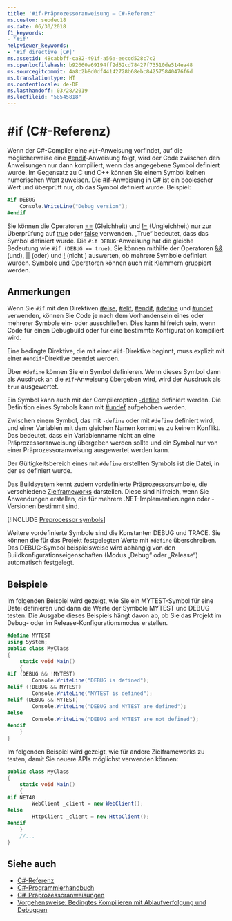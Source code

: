 ```yaml
---
title: '#if-Präprozessoranweisung – C#-Referenz'
ms.custom: seodec18
ms.date: 06/30/2018
f1_keywords:
- '#if'
helpviewer_keywords:
- '#if directive [C#]'
ms.assetid: 48cabbff-ca82-491f-a56a-eeccd528c7c2
ms.openlocfilehash: b92660a69194ff2d52cd78427f73510de514ea48
ms.sourcegitcommit: 4a8c2b8d0df44142728b68ebc842575840476f6d
ms.translationtype: HT
ms.contentlocale: de-DE
ms.lasthandoff: 03/28/2019
ms.locfileid: "58545818"
---
```

# <a name="if-c-reference"></a>#if (C#-Referenz)

Wenn der C#-Compiler eine `#if`-Anweisung vorfindet, auf die möglicherweise eine [#endif](preprocessor-endif.md)-Anweisung folgt, wird der Code zwischen den Anweisungen nur dann kompiliert, wenn das angegebene Symbol definiert wurde. Im Gegensatz zu C und C++ können Sie einem Symbol keinen numerischen Wert zuweisen. Die #if-Anweisung in C# ist ein boolescher Wert und überprüft nur, ob das Symbol definiert wurde. Beispiel:

```csharp
#if DEBUG
    Console.WriteLine("Debug version");
#endif
```

Sie können die Operatoren [==](../operators/equality-operators.md#equality-operator-) (Gleichheit) und [!=](../operators/equality-operators.md#inequality-operator-) (Ungleichheit) nur zur Überprüfung auf [true](../keywords/true.md) oder [false](../keywords/false.md) verwenden. „True“ bedeutet, dass das Symbol definiert wurde. Die `#if DEBUG`-Anweisung hat die gleiche Bedeutung wie `#if (DEBUG == true)`. Sie können mithilfe der Operatoren [&&](../operators/conditional-and-operator.md) (und), [&#124;&#124;](../operators/conditional-or-operator.md) (oder) und [!](../operators/logical-negation-operator.md) (nicht ) auswerten, ob mehrere Symbole definiert wurden. Symbole und Operatoren können auch mit Klammern gruppiert werden.

## <a name="remarks"></a>Anmerkungen

Wenn Sie `#if` mit den Direktiven [#else](preprocessor-else.md), [#elif](preprocessor-elif.md), [#endif](preprocessor-endif.md), [#define](preprocessor-define.md) und [#undef](preprocessor-undef.md) verwenden, können Sie Code je nach dem Vorhandensein eines oder mehrerer Symbole ein- oder ausschließen. Dies kann hilfreich sein, wenn Code für einen Debugbuild oder für eine bestimmte Konfiguration kompiliert wird.

Eine bedingte Direktive, die mit einer `#if`-Direktive beginnt, muss explizit mit einer `#endif`-Direktive beendet werden.

Über `#define` können Sie ein Symbol definieren. Wenn dieses Symbol dann als Ausdruck an die `#if`-Anweisung übergeben wird, wird der Ausdruck als `true` ausgewertet.

Ein Symbol kann auch mit der Compileroption [-define](../compiler-options/define-compiler-option.md) definiert werden. Die Definition eines Symbols kann mit [#undef](preprocessor-undef.md) aufgehoben werden.

Zwischen einem Symbol, das mit `-define` oder mit `#define` definiert wird, und einer Variablen mit dem gleichen Namen kommt es zu keinem Konflikt. Das bedeutet, dass ein Variablenname nicht an eine Präprozessoranweisung übergeben werden sollte und ein Symbol nur von einer Präprozessoranweisung ausgewertet werden kann.

Der Gültigkeitsbereich eines mit `#define` erstellten Symbols ist die Datei, in der es definiert wurde.

Das Buildsystem kennt zudem vordefinierte Präprozessorsymbole, die verschiedene [Zielframeworks](../../../standard/frameworks.md) darstellen. Diese sind hilfreich, wenn Sie Anwendungen erstellen, die für mehrere .NET-Implementierungen oder -Versionen bestimmt sind.

[!INCLUDE [Preprocessor symbols](~/includes/preprocessor-symbols.md)]

Weitere vordefinierte Symbole sind die Konstanten DEBUG und TRACE. Sie können die für das Projekt festgelegten Werte mit `#define` überschreiben. Das DEBUG-Symbol beispielsweise wird abhängig von den Buildkonfigurationseigenschaften (Modus „Debug“ oder „Release“) automatisch festgelegt.

## <a name="examples"></a>Beispiele

Im folgenden Beispiel wird gezeigt, wie Sie ein MYTEST-Symbol für eine Datei definieren und dann die Werte der Symbole MYTEST und DEBUG testen. Die Ausgabe dieses Beispiels hängt davon ab, ob Sie das Projekt im Debug- oder im Release-Konfigurationsmodus erstellen.

```csharp
#define MYTEST
using System;
public class MyClass
{
    static void Main()
    {
#if (DEBUG && !MYTEST)
        Console.WriteLine("DEBUG is defined");
#elif (!DEBUG && MYTEST)
        Console.WriteLine("MYTEST is defined");
#elif (DEBUG && MYTEST)
        Console.WriteLine("DEBUG and MYTEST are defined");  
#else
        Console.WriteLine("DEBUG and MYTEST are not defined");
#endif
    }
}
```

Im folgenden Beispiel wird gezeigt, wie für andere Zielframeworks zu testen, damit Sie neuere APIs möglichst verwenden können:

```csharp
public class MyClass
{
    static void Main()
    {
#if NET40
        WebClient _client = new WebClient();
#else
        HttpClient _client = new HttpClient();
#endif
    }
    //...
}
```

## <a name="see-also"></a>Siehe auch

- [C#-Referenz](../../../csharp/language-reference/index.md)
- [C#-Programmierhandbuch](../../../csharp/programming-guide/index.md)
- [C#-Präprozessoranweisungen](index.md)
- [Vorgehensweise: Bedingtes Kompilieren mit Ablaufverfolgung und Debuggen](../../../framework/debug-trace-profile/how-to-compile-conditionally-with-trace-and-debug.md)

